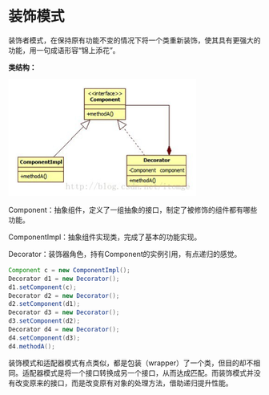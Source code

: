 # 装饰模式

装饰者模式，在保持原有功能不变的情况下将一个类重新装饰，使其具有更强大的功能，用一句成语形容“锦上添花”。

**类结构：**

![decorator](/images/装饰模式/decorator.png)

Component：抽象组件，定义了一组抽象的接口，制定了被修饰的组件都有哪些功能。

ComponentImpl：抽象组件实现类，完成了基本的功能实现。

Decorator：装饰器角色，持有Component的实例引用，有点递归的感觉。

```Java
Component c = new ComponentImpl();
Decorator d1 = new Decorator();
d1.setComponent(c);
Decorator d2 = new Decorator();
d2.setComponent(d1);
Decorator d3 = new Decorator();
d3.setComponent(d2);
Decorator d4 = new Decorator();
d4.setComponent(d3);
d4.methodA();
```

装饰模式和适配器模式有点类似，都是包装（wrapper）了一个类，但目的却不相同。适配器模式是将一个接口转换成另一个接口，从而达成匹配。而装饰模式并没有改变原来的接口，而是改变原有对象的处理方法，借助递归提升性能。